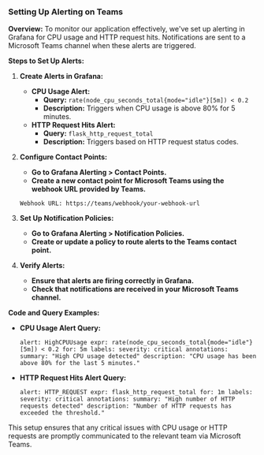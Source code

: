 ### Setting Up Alerting on Teams

**Overview:** To monitor our application effectively, we've set up alerting in Grafana for CPU usage and HTTP request hits. Notifications are sent to a Microsoft Teams channel when these alerts are triggered.

**Steps to Set Up Alerts:**

1.  **Create Alerts in Grafana:**

    -   **CPU Usage Alert:**
        -   **Query:** `rate(node_cpu_seconds_total{mode="idle"}[5m]) < 0.2`
        -   **Description:** Triggers when CPU usage is above 80% for 5 minutes.
    -   **HTTP Request Hits Alert:**
        -   **Query:** `flask_http_request_total`
        -   **Description:** Triggers based on HTTP request status codes.
2.  **Configure Contact Points:**

    -   **Go to Grafana Alerting > Contact Points.**
    -   **Create a new contact point for Microsoft Teams using the webhook URL provided by Teams.**

    `Webhook URL: https://teams/webhook/your-webhook-url`

3.  **Set Up Notification Policies:**

    -   **Go to Grafana Alerting > Notification Policies.**
    -   **Create or update a policy to route alerts to the Teams contact point.**
4.  **Verify Alerts:**

    -   **Ensure that alerts are firing correctly in Grafana.**
    -   **Check that notifications are received in your Microsoft Teams channel.**

**Code and Query Examples:**

-   **CPU Usage Alert Query:**

    `alert: HighCPUUsage
    expr: rate(node_cpu_seconds_total{mode="idle"}[5m]) < 0.2
    for: 5m
    labels:
      severity: critical
    annotations:
      summary: "High CPU usage detected"
      description: "CPU usage has been above 80% for the last 5 minutes."`

-   **HTTP Request Hits Alert Query:**

    `alert: HTTP_REQUEST
    expr: flask_http_request_total
    for: 1m
    labels:
      severity: critical
    annotations:
      summary: "High number of HTTP requests detected"
      description: "Number of HTTP requests has exceeded the threshold."`

This setup ensures that any critical issues with CPU usage or HTTP requests are promptly communicated to the relevant team via Microsoft Teams.
